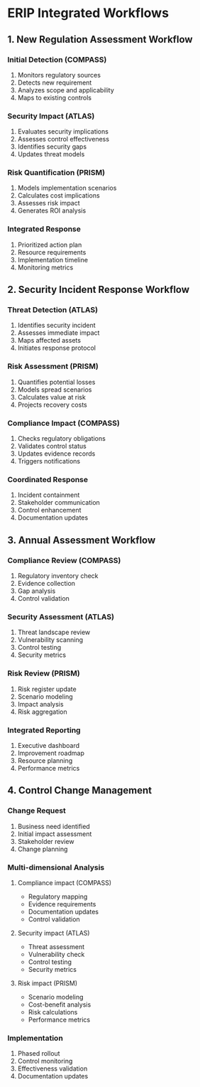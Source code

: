 # ERIP Integrated Workflows

## 1. New Regulation Assessment Workflow

### Initial Detection (COMPASS)
1. Monitors regulatory sources
2. Detects new requirement
3. Analyzes scope and applicability
4. Maps to existing controls

### Security Impact (ATLAS)
1. Evaluates security implications
2. Assesses control effectiveness
3. Identifies security gaps
4. Updates threat models

### Risk Quantification (PRISM)
1. Models implementation scenarios
2. Calculates cost implications
3. Assesses risk impact
4. Generates ROI analysis

### Integrated Response
1. Prioritized action plan
2. Resource requirements
3. Implementation timeline
4. Monitoring metrics

## 2. Security Incident Response Workflow

### Threat Detection (ATLAS)
1. Identifies security incident
2. Assesses immediate impact
3. Maps affected assets
4. Initiates response protocol

### Risk Assessment (PRISM)
1. Quantifies potential losses
2. Models spread scenarios
3. Calculates value at risk
4. Projects recovery costs

### Compliance Impact (COMPASS)
1. Checks regulatory obligations
2. Validates control status
3. Updates evidence records
4. Triggers notifications

### Coordinated Response
1. Incident containment
2. Stakeholder communication
3. Control enhancement
4. Documentation updates

## 3. Annual Assessment Workflow

### Compliance Review (COMPASS)
1. Regulatory inventory check
2. Evidence collection
3. Gap analysis
4. Control validation

### Security Assessment (ATLAS)
1. Threat landscape review
2. Vulnerability scanning
3. Control testing
4. Security metrics

### Risk Review (PRISM)
1. Risk register update
2. Scenario modeling
3. Impact analysis
4. Risk aggregation

### Integrated Reporting
1. Executive dashboard
2. Improvement roadmap
3. Resource planning
4. Performance metrics

## 4. Control Change Management

### Change Request
1. Business need identified
2. Initial impact assessment
3. Stakeholder review
4. Change planning

### Multi-dimensional Analysis
1. Compliance impact (COMPASS)
   - Regulatory mapping
   - Evidence requirements
   - Documentation updates
   - Control validation

2. Security impact (ATLAS)
   - Threat assessment
   - Vulnerability check
   - Control testing
   - Security metrics

3. Risk impact (PRISM)
   - Scenario modeling
   - Cost-benefit analysis
   - Risk calculations
   - Performance metrics

### Implementation
1. Phased rollout
2. Control monitoring
3. Effectiveness validation
4. Documentation updates